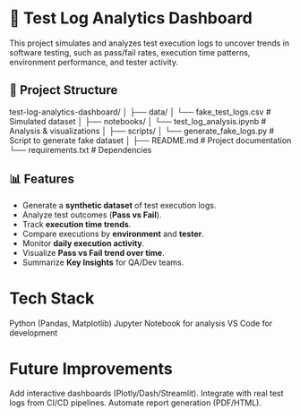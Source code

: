 # 🧪 Test Log Analytics Dashboard

This project simulates and analyzes test execution logs to uncover trends in software testing, such as pass/fail rates, execution time patterns, environment performance, and tester activity.



## 📂 Project Structure
test-log-analytics-dashboard/
│
├── data/
│ └── fake_test_logs.csv # Simulated dataset
│
├── notebooks/
│ └── test_log_analysis.ipynb # Analysis & visualizations
│
├── scripts/
│ └── generate_fake_logs.py # Script to generate fake dataset
│
├── README.md # Project documentation
└── requirements.txt # Dependencies

## 📊 Features
- Generate a **synthetic dataset** of test execution logs.
- Analyze test outcomes (**Pass vs Fail**).
- Track **execution time trends**.
- Compare executions by **environment** and **tester**.
- Monitor **daily execution activity**.
- Visualize **Pass vs Fail trend over time**.
- Summarize **Key Insights** for QA/Dev teams.


# Tech Stack

Python (Pandas, Matplotlib)
Jupyter Notebook for analysis
VS Code for development

# Future Improvements

Add interactive dashboards (Plotly/Dash/Streamlit).
Integrate with real test logs from CI/CD pipelines.
Automate report generation (PDF/HTML).
